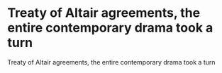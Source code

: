 # Treaty of Altair agreements, the entire contemporary drama took a turn

Treaty of Altair agreements, the entire contemporary drama took a turn